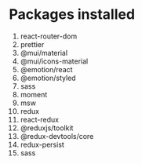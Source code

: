 # Packages installed

1. react-router-dom
2. prettier
3. @mui/material 
4. @mui/icons-material
5. @emotion/react
6. @emotion/styled
7. sass
8. moment
9. msw
10. redux
11. react-redux
12. @reduxjs/toolkit
13. @redux-devtools/core
14. redux-persist
15. sass
